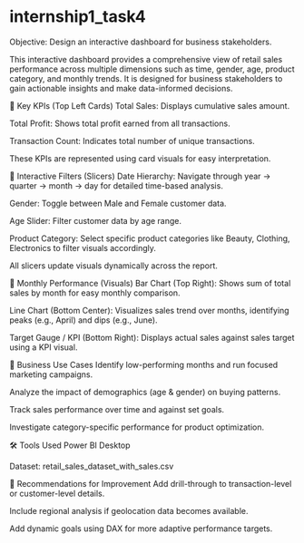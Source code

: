 # internship1_task4
 Objective: Design an interactive dashboard for business stakeholders.

 This interactive dashboard provides a comprehensive view of retail sales performance across multiple dimensions such as time, gender, age, product category, and monthly trends. It is designed for business stakeholders to gain actionable insights and make data-informed decisions.

🧩 Key KPIs (Top Left Cards)
Total Sales: Displays cumulative sales amount.

Total Profit: Shows total profit earned from all transactions.

Transaction Count: Indicates total number of unique transactions.

These KPIs are represented using card visuals for easy interpretation.

🔀 Interactive Filters (Slicers)
Date Hierarchy: Navigate through year → quarter → month → day for detailed time-based analysis.

Gender: Toggle between Male and Female customer data.

Age Slider: Filter customer data by age range.

Product Category: Select specific product categories like Beauty, Clothing, Electronics to filter visuals accordingly.

All slicers update visuals dynamically across the report.

📅 Monthly Performance (Visuals)
Bar Chart (Top Right): Shows sum of total sales by month for easy monthly comparison.

Line Chart (Bottom Center): Visualizes sales trend over months, identifying peaks (e.g., April) and dips (e.g., June).

Target Gauge / KPI (Bottom Right): Displays actual sales against sales target using a KPI visual.

🎯 Business Use Cases
Identify low-performing months and run focused marketing campaigns.

Analyze the impact of demographics (age & gender) on buying patterns.

Track sales performance over time and against set goals.

Investigate category-specific performance for product optimization.

🛠 Tools Used
Power BI Desktop

Dataset: retail_sales_dataset_with_sales.csv

📌 Recommendations for Improvement
Add drill-through to transaction-level or customer-level details.

Include regional analysis if geolocation data becomes available.

Add dynamic goals using DAX for more adaptive performance targets.


